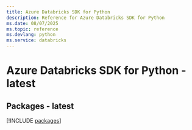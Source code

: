 ```yaml
---
title: Azure Databricks SDK for Python
description: Reference for Azure Databricks SDK for Python
ms.date: 08/07/2025
ms.topic: reference
ms.devlang: python
ms.service: databricks
---
```

# Azure Databricks SDK for Python - latest
## Packages - latest
[!INCLUDE [packages](databricks-index.md)]